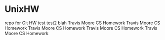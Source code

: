 # UnixHW
repo for Git HW
test
test2
blah
Travis Moore CS Homework
Travis Moore CS Homework
Travis Moore CS Homework
Travis Moore CS Homework
Travis Moore CS Homework
